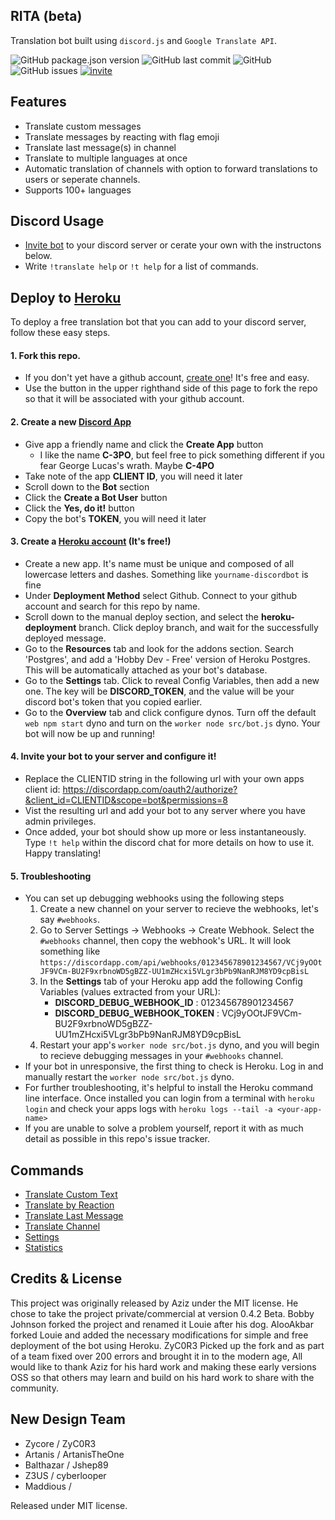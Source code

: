## RITA (beta)
Translation bot built using `discord.js` and `Google Translate API`.


![GitHub package.json version](https://img.shields.io/github/package-json/v/ZyC0R3/Rita.svg?style=plastic)
![GitHub last commit](https://img.shields.io/github/last-commit/ZyC0R3/Rita.svg?style=plastic)
![GitHub](https://img.shields.io/github/license/ZyC0R3/Rita.svg?style=plastic)
![GitHub issues](https://img.shields.io/github/issues-raw/ZyC0R3/Rita.svg?style=plastic)
[![invite](https://img.shields.io/badge/Discord_Invite-RITA-7289DA.svg?style=plastic)](https://discordapp.com/oauth2/authorize?&client_id=599269445118197760&scope=bot&permissions=8)

## Features
* Translate custom messages
* Translate messages by reacting with flag emoji
* Translate last message(s) in channel
* Translate to multiple languages at once
* Automatic translation of channels with option to forward translations to users or seperate channels.
* Supports 100+ languages

## Discord Usage
* [Invite bot](https://discordapp.com/oauth2/authorize?&client_id=599269445118197760&scope=bot&permissions=8) to your discord server or cerate your own with the instructons below.
* Write `!translate help` or `!t help` for a list of commands.


## Deploy to [Heroku](https://www.heroku.com/)
To deploy a free translation bot that you can add to your discord server, follow these easy steps.

#### 1. Fork this repo.
* If you don't yet have a github account, [create one](https://github.com/join)! It's free and easy.
* Use the button in the upper righthand side of this page to fork the repo so that it will be associated with your github account.

#### 2. Create a new [Discord App](https://discordapp.com/developers/applications/me/create)
* Give app a friendly name and click the **Create App** button
  * I like the name **C-3PO**, but feel free to pick something different if you fear George Lucas's wrath. Maybe **C-4PO**
* Take note of the app **CLIENT ID**, you will need it later
* Scroll down to the **Bot** section
* Click the **Create a Bot User** button
* Click the **Yes, do it!** button
* Copy the bot's **TOKEN**, you will need it later

#### 3. Create a [Heroku account](https://id.heroku.com/signup/login) (It's free!)
* Create a new app. It's name must be unique and composed of all lowercase letters and dashes. Something like `yourname-discordbot` is fine
* Under **Deployment Method** select Github. Connect to your github account and search for this repo by name.
* Scroll down to the manual deploy section, and select the **heroku-deployment** branch. Click deploy branch, and wait for the successfully deployed message.
* Go to the **Resources** tab and look for the addons section. Search 'Postgres', and add a 'Hobby Dev - Free' version of Heroku Postgres. This will be automatically attached as your bot's database. 
* Go to the **Settings** tab. Click to reveal Config Variables, then add a new one. The key will be **DISCORD_TOKEN**, and the value will be your discord bot's token that you copied earlier.
* Go to the **Overview** tab and click configure dynos. Turn off the default `web npm start` dyno and turn on the `worker node src/bot.js` dyno. Your bot will now be up and running!

#### 4. Invite your bot to your server and configure it!
* Replace the CLIENTID string in the following url with your own apps client id: https://discordapp.com/oauth2/authorize?&client_id=CLIENTID&scope=bot&permissions=8
* Vist the resulting url and add your bot to any server where you have admin privileges.
* Once added, your bot should show up more or less instantaneously. Type `!t help` within the discord chat for more details on how to use it. Happy translating!

#### 5. Troubleshooting
* You can set up debugging webhooks using the following steps
    1. Create a new channel on your server to recieve the webhooks, let's say `#webhooks`.
    2. Go to Server Settings -> Webhooks -> Create Webhook. Select the `#webhooks` channel, then copy the webhook's URL. It will look something like `https://discordapp.com/api/webhooks/012345678901234567/VCj9yOOtJF9VCm-BU2F9xrbnoWD5gBZZ-UU1mZHcxi5VLgr3bPb9NanRJM8YD9cpBisL`
    3. In the **Settings** tab of your Heroku app add the following Config Variables (values extracted from your URL):
        * **DISCORD_DEBUG_WEBHOOK_ID** : 012345678901234567
        * **DISCORD_DEBUG_WEBHOOK_TOKEN** : VCj9yOOtJF9VCm-BU2F9xrbnoWD5gBZZ-UU1mZHcxi5VLgr3bPb9NanRJM8YD9cpBisL
    4. Restart your app's `worker node src/bot.js` dyno, and you will begin to recieve debugging messages in your `#webhooks` channel.
* If your bot in unresponsive, the first thing to check is Heroku. Log in and manually restart the `worker node src/bot.js` dyno. 
* For further troubleshooting, it's helpful to install the Heroku command line interface. Once installed you can login from a terminal with `heroku login` and check your apps logs with `heroku logs --tail -a <your-app-name>`
* If you are unable to solve a problem yourself, report it with as much detail as possible in this repo's issue tracker. 


## Commands
* [Translate Custom Text](https://github.com/NotMyself/Louie/wiki/Translate-Custom-Text)
* [Translate by Reaction](https://github.com/NotMyself/Louie/wiki/Translate-with-Emoji-Reaction)
* [Translate Last Message](https://github.com/NotMyself/Louie/wiki/Translate-Last-Message)
* [Translate Channel](https://github.com/NotMyself/Louie/wiki/Translate-Channel-(Automatic))
* [Settings](https://github.com/NotMyself/Louie/wiki/Settings)
* [Statistics](https://github.com/NotMyself/Louie/wiki/Get-Statistics)

## Credits & License

This project was originally released by Aziz under the MIT license. He chose to take the project private/commercial at version 0.4.2 Beta. Bobby Johnson forked the project and renamed it Louie after his dog. AlooAkbar forked Louie and added the necessary modifications for simple and free deployment of the bot using Heroku. ZyC0R3 Picked up the fork and as part of a team fixed over 200 errors and brought it in to the modern age, All would like to thank Aziz for his hard work and making these early versions OSS so that others may learn and build on his hard work to share with the community.

## New Design Team
* Zycore / ZyC0R3
* Artanis / ArtanisTheOne
* Balthazar / Jshep89
* Z3US / cyberlooper
* Maddious / 

Released under MIT license.
